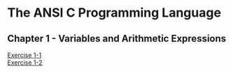 # The ANSI C Programming Language

## Chapter 1 - Variables and Arithmetic Expressions
[Exercise 1-1](https://github.com/beef-erikson/ANSICProgrammingLanguage/blob/master/Chapter1/Exercize1-1.c)<br />
[Exercise 1-2](https://github.com/beef-erikson/ANSICProgrammingLanguage/blob/master/Chapter1/Exercise1-2.c)<br />
